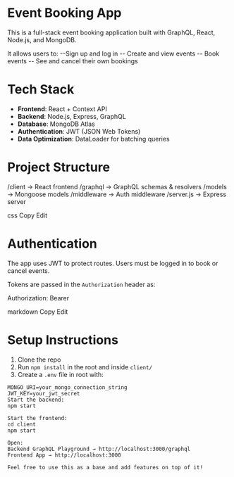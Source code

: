 # Event Booking App

This is a full-stack event booking application built with GraphQL, React, Node.js, and MongoDB.

It allows users to:
--Sign up and log in
-- Create and view events
-- Book events
-- See and cancel their own bookings

# Tech Stack

- **Frontend**: React + Context API
- **Backend**: Node.js, Express, GraphQL
- **Database**: MongoDB Atlas
- **Authentication**: JWT (JSON Web Tokens)
- **Data Optimization**: DataLoader for batching queries

# Project Structure

/client → React frontend
/graphql → GraphQL schemas & resolvers
/models → Mongoose models
/middleware → Auth middleware
/server.js → Express server

css
Copy
Edit

# Authentication

The app uses JWT to protect routes. Users must be logged in to book or cancel events.

Tokens are passed in the `Authorization` header as:

Authorization: Bearer <token>

markdown
Copy
Edit

# Setup Instructions

1. Clone the repo  
2. Run `npm install` in the root and inside `client/`  
3. Create a `.env` file in root with:

```env
MONGO_URI=your_mongo_connection_string
JWT_KEY=your_jwt_secret
Start the backend:
npm start

Start the frontend:
cd client
npm start

Open:
Backend GraphQL Playground → http://localhost:3000/graphql
Frontend App → http://localhost:3000

Feel free to use this as a base and add features on top of it!